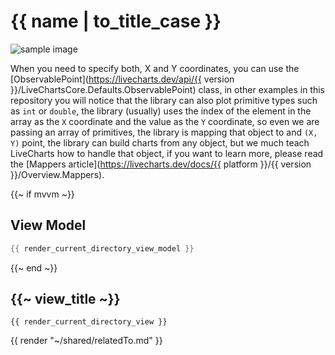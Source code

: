 <!--
To get help on editing this file, see https://github.com/beto-rodriguez/LiveCharts2/blob/dev/docs/readme.md
content is normally pulled from the examples in the repository.
-->

# {{ name | to_title_case }}

<div class="text-center sample-img">
    <img src="https://raw.githubusercontent.com/beto-rodriguez/LiveCharts2/dev/docs/{{ unique_name }}/result.png" alt="sample image" />
</div>

When you need to specify both, X and Y coordinates, you can use the 
[ObservablePoint](https://livecharts.dev/api/{{ version }}/LiveChartsCore.Defaults.ObservablePoint) class, 
in other examples in this repository you will notice that the library can also plot primitive types such as
`int` or `double`, the library (usually) uses the index of the element in the array as the `X` coordinate
and the value as the `Y` coordinate, so even we are passing an array of primitives, the library is mapping 
that object to and `(X, Y)` point, the library can build charts from any object, but we much teach LiveCharts
how to handle that object, if you want to learn more, please read the 
[Mappers article](https://livecharts.dev/docs/{{ platform }}/{{ version }}/Overview.Mappers).

{{~ if mvvm ~}}
## View Model

```csharp
{{ render_current_directory_view_model }}
```
{{~ end ~}}

## {{~ view_title ~}}

```
{{ render_current_directory_view }}
```

{{ render "~/shared/relatedTo.md" }}
